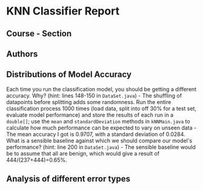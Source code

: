 # KNN Classifier Report
## Course - Section
## Authors

## Distributions of Model Accuracy

Each time you run the classification model, you should be getting a different accuracy. Why? (hint: lines 148-150 in `DataSet.java`)
	- The shuffling of datapoints before splitting adds some randomness.
Run the entire classification process 1000 times (load data, split into off 30% for a test set, evaluate model performance) and store the results of each run in a `double[]`; use the `mean` and `standardDeviation` methods in `kNNMain.java` to calculate how much performance can be expected to vary on unseen data
	- The mean accuracy I got is 0.9707, with a standard deviation of 0.0284.
What is a sensible baseline against which we should compare our model's performance? (hint: line 200 in `DataSet.java`)
	- The sensible baseline would be to assume that all are benign, which would give a result of 444/(237+444)=0.65%.

## Analysis of different error types

